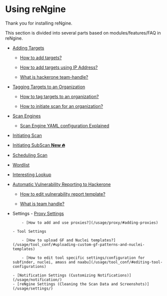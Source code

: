# Using reNgine

Thank you for installing reNgine.

This section is divided into several parts based on modules/features/FAQ in reNgine.

- [Adding Targets](/usage/targets)

    - [How to add targets?](/usage/targets/#adding-individual-targets)

    - [How to add targets using IP Address?](/usage/targets/#resolve-domains-from-ip-or-cidrs)

    - [What is hackerone team-handle?](/usage/targets/#what-is-team-handle)

- [Tagging Targets to an Organization](/usage/organization)

    - [How to tag targets to an organization?](/usage/organization/#adding-organization)

    - [How to initiate scan for an organization?](/usage/organization/#initiating-scan-on-organization)

- [Scan Engines](/usage/scan_engine)

    - [Scan Engine YAML configuration Explained](/usage/scan_engine/#detailed-guide-on-configuring-scan-engines)

- [Initiating Scan](/usage/scan_target/#quick-scan)

- [Initiating SubScan <strong>New 🔥</strong>](/usage/subscan)

- [Scheduling Scan](/usage/scan_target/#schedule-scan)

- [Wordlist](/usage/wordlist/#adding-new-wordlist)

- [Interesting Lookup](/usage/interesting/)

- [Automatic Vulnerability Reporting to Hackerone](/usage/hackerone/)

    - [How to edit vulnerability report template?](/usage/hackerone/#vulnerability-report-template)

    - [What is team handle?](/usage/hackerone/#what-is-team_handle)

- Settings
      - [Proxy Settings](/usage/proxy/)

          - [How to add and use proxies?](/usage/proxy/#adding-proxies)

      - Tool Settings

          - [How to upload GF and Nuclei templates?](/usage/tool_conf/#uploading-custom-gf-patterns-and-nuclei-templates)

          - [How to edit tool specific settings/configuration for subfinder, nuclei, amass and naabu](/usage/tool_conf/#editing-tool-configurations)

      - [Notification Settings (Customizing Notifications)](/usage/notification/)
      - [reNgine Settings (Cleaning the Scan Data and Screenshots)](/usage/settings/)
